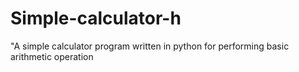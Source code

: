 # Simple-calculator-h
"A simple calculator program written in python for performing basic arithmetic  operation 
